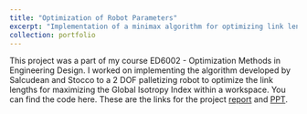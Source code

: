 ```yaml
---
title: "Optimization of Robot Parameters"
excerpt: "Implementation of a minimax algorithm for optimizing link lengths of a robot for maximum isotropy<br/><img src='/images/Opt.png'>"
collection: portfolio
---
```


This project was a part of my course ED6002 - Optimization Methods in Engineering Design. I worked on implementing the algorithm developed by Salcudean and Stocco to a 2 DOF palletizing robot to optimize the link lengths for maximizing the Global Isotropy Index within a workspace. You can find the code here. These are the links for the project [report](https://adarshsomayaji.github.io/files/ED6002_Project_Report.pdf) and [PPT](https://adarshsomayaji.github.io/files/ED6002_Project_PPT.pdf).  
